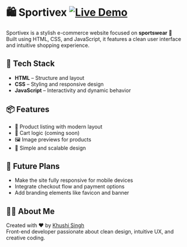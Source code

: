 # 🛍️ Sportivex [![Live Demo](https://img.shields.io/badge/Live-Demo-blue)](https://khushiSingh75.github.io/Sportivex/)


Sportivex is a stylish e-commerce website focused on **sportswear** 👟  
Built using HTML, CSS, and JavaScript, it features a clean user interface and intuitive shopping experience.

## 🔧 Tech Stack

- **HTML** – Structure and layout
- **CSS** – Styling and responsive design
- **JavaScript** – Interactivity and dynamic behavior

## 📦 Features

- 🧢 Product listing with modern layout
- 🛒 Cart logic (coming soon)
- 🖼️ Image previews for products
- 🎯 Simple and scalable design

## 🚀 Future Plans
- Make the site fully responsive for mobile devices
- Integrate checkout flow and payment options
- Add branding elements like favicon and banner

## 🙋‍♀️ About Me

Created with ❤️ by [Khushi Singh](https://github.com/khushiSingh75)  
Front-end developer passionate about clean design, intuitive UX, and creative coding.
